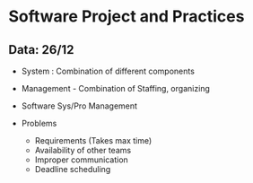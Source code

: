 # Software Project and Practices

## Data: 26/12

- System : Combination of different components
- Management - Combination of Staffing, organizing
- Software Sys/Pro Management

- Problems
    - Requirements (Takes max time)
    - Availability of other teams
    - Improper communication
    - Deadline scheduling